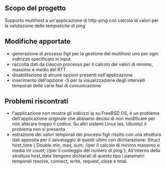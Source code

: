 Scopo del progetto
----------------------
Supporto multihost a un'applicazione di http-ping con calcolo di valori per la valutazione delle tempistiche di ping

Modifiche apportate
-----------------------
* generazione di processi figli per la gestione del multihost uno per ogni indirizzò specificato in input
* raccolta dati da ciascun processo per il calcolo dei valori di minimo, massimo e medio del RTT
* disabilitazione di alcune opzioni presenti nell'applicazione
* inserimento dell'opzione -S per la visualizzazione degli intervalli temporali delle varie fasi di comunicazione

Problemi riscontrati
----------------------
* l'applicazione non mostra gli indirizzi ip su FreeBSD OS, é un problema dell'applicazione originale che abbiamo deciso di non modificare per non alterare troppo il codice. Su altri sistemi Linux (es. Ubuntu) il problema non si presenta
* estrazione dei valori temporali dei processi figli risolto con una struttura dati apposita per il salvataggio di questi ultimi con dichiarazione: 
Struct host_time {
                     Double min, max, sum; 
                     //per il calcolo di minimo massimo e media
                     int count;
                     //per il conteggio del numero di ping
                    };
  All'interno della struttura host_data Vengono dichiarati di questo tipo i parametri temporali resolve, connect, write, request, close e total.